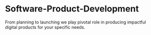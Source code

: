 # Software-Product-Development
From planning to launching we play pivotal role in producing impactful digital products for your specific needs.
